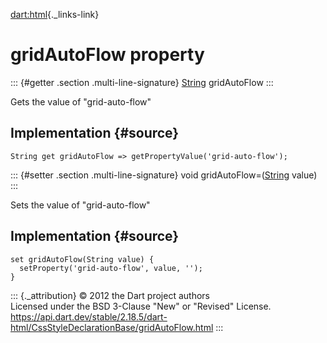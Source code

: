 [dart:html](../../dart-html/dart-html-library){._links-link}

gridAutoFlow property
=====================

::: {#getter .section .multi-line-signature}
[String](../../dart-core/string-class) gridAutoFlow
:::

Gets the value of \"grid-auto-flow\"

Implementation {#source}
--------------

``` {.language-dart data-language="dart"}
String get gridAutoFlow => getPropertyValue('grid-auto-flow');
```

::: {#setter .section .multi-line-signature}
void gridAutoFlow=([String](../../dart-core/string-class) value)
:::

Sets the value of \"grid-auto-flow\"

Implementation {#source}
--------------

``` {.language-dart data-language="dart"}
set gridAutoFlow(String value) {
  setProperty('grid-auto-flow', value, '');
}
```

::: {._attribution}
© 2012 the Dart project authors\
Licensed under the BSD 3-Clause \"New\" or \"Revised\" License.\
<https://api.dart.dev/stable/2.18.5/dart-html/CssStyleDeclarationBase/gridAutoFlow.html>
:::
